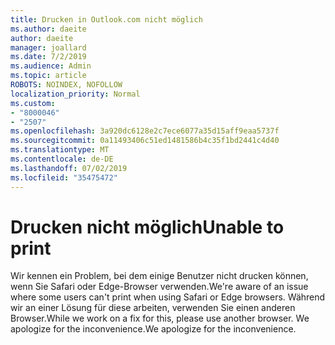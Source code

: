 ```yaml
---
title: Drucken in Outlook.com nicht möglich
ms.author: daeite
author: daeite
manager: joallard
ms.date: 7/2/2019
ms.audience: Admin
ms.topic: article
ROBOTS: NOINDEX, NOFOLLOW
localization_priority: Normal
ms.custom:
- "8000046"
- "2507"
ms.openlocfilehash: 3a920dc6128e2c7ece6077a35d15aff9eaa5737f
ms.sourcegitcommit: 0a11493406c51ed1481586b4c35f1bd2441c4d40
ms.translationtype: MT
ms.contentlocale: de-DE
ms.lasthandoff: 07/02/2019
ms.locfileid: "35475472"
---
```

# <a name="unable-to-print"></a><span data-ttu-id="2c435-102">Drucken nicht möglich</span><span class="sxs-lookup"><span data-stu-id="2c435-102">Unable to print</span></span>

<span data-ttu-id="2c435-103">Wir kennen ein Problem, bei dem einige Benutzer nicht drucken können, wenn Sie Safari oder Edge-Browser verwenden.</span><span class="sxs-lookup"><span data-stu-id="2c435-103">We're aware of an issue where some users can't print when using Safari or Edge browsers.</span></span> <span data-ttu-id="2c435-104">Während wir an einer Lösung für diese arbeiten, verwenden Sie einen anderen Browser.</span><span class="sxs-lookup"><span data-stu-id="2c435-104">While we work on a fix for this, please use another browser.</span></span> <span data-ttu-id="2c435-105">We apologize for the inconvenience.</span><span class="sxs-lookup"><span data-stu-id="2c435-105">We apologize for the inconvenience.</span></span>